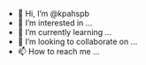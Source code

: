- 👋 Hi, I’m @kpahspb
- 👀 I’m interested in ...
- 🌱 I’m currently learning ...
- 💞️ I’m looking to collaborate on ...
- 📫 How to reach me ...

<!---
kpahspb/kpahspb is a ✨ special ✨ repository because its `README.md` (this file) appears on your GitHub profile.
You can click the Preview link to take a look at your changes.
--->
